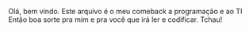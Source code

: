 Olá, bem vindo.
Este arquivo é o meu comeback a programação e ao TI
Então boa sorte pra mim e pra você que irá ler e codificar.
Tchau! 